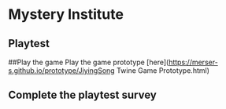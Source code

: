 # Mystery Institute
## Playtest

##Play the game
Play the game prototype [here](https://merser-s.github.io/prototype/JiyingSong Twine Game Prototype.html)

## Complete the playtest survey

